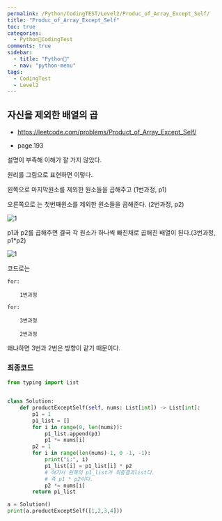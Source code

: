 ```yaml
---
permalink: /Python/CodingTEST/Level2/Produc_of_Array_Except_Self/
title: "Produc_of_Array_Except_Self"
toc: true
categories:
  - Python🐸CodingTest
comments: true
sidebar:
  - title: "Python🐸"
  - nav: "python-menu"
tags:
  - CodingTest
  - Level2
---
```


## 자신을 제외한 배열의 곱

- https://leetcode.com/problems/Product_of_Array_Except_Self/

- page.193

설명이 부족해 이해가 잘 가지 않았다.

원리를 그림으로 표현하면 이렇다.

왼쪽으로 마지막원소를 제외한 원소들을 곱해주고 (1번과정, p1)

오른쪽으로 는 첫번째원소를 제외한 원소들을 곱해준다. (2번과정, p2)

![1]({{site.baseurl}}/assets/images/python/1.png)

p1과 p2를 곱해주면 결국 각 원소가 하나씩 빠진채로 곱해진 배열이 된다.(3번과정, p1\*p2)

![1]({{site.baseurl}}/assets/images/python/2.png)

코드로는

```
for:

	1번과정

for:

	3번과정

	2번과정
```

왜냐하면 3번과 2번은 방향이 같기 때문이다.

### 최종코드

```python
from typing import List


class Solution:
    def productExceptSelf(self, nums: List[int]) -> List[int]:
        p1 = 1
        p1_list = []
        for i in range(0, len(nums)):
            p1_list.append(p1)
            p1 *= nums[i]
        p2 = 1
        for i in range(len(nums)-1, 0 -1, -1):
            print("i:", i)
            p1_list[i] = p1_list[i] * p2
            # 여기서 왼쪽의 p1_list가 최종결과list다.
            # 즉 p1 * p2이다.
            p2 *= nums[i]
        return p1_list

a = Solution()
print(a.productExceptSelf([1,2,3,4]))
```
